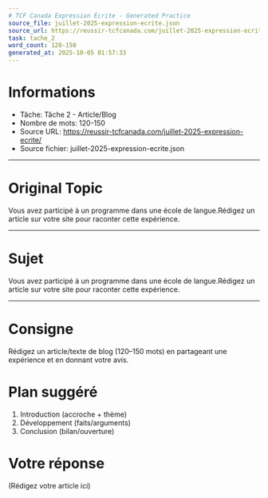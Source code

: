 ```yaml
---
# TCF Canada Expression Écrite - Generated Practice
source_file: juillet-2025-expression-ecrite.json
source_url: https://reussir-tcfcanada.com/juillet-2025-expression-ecrite/
task: tache_2
word_count: 120-150
generated_at: 2025-10-05 01:57:33
---
```


# Informations
- Tâche: Tâche 2 - Article/Blog
- Nombre de mots: 120-150
- Source URL: https://reussir-tcfcanada.com/juillet-2025-expression-ecrite/
- Source fichier: juillet-2025-expression-ecrite.json

---

# Original Topic
Vous avez participé à un programme dans une école de langue.Rédigez un article sur votre site pour raconter cette expérience.

---

# Sujet
Vous avez participé à un programme dans une école de langue.Rédigez un article sur votre site pour raconter cette expérience.

---
# Consigne
Rédigez un article/texte de blog (120–150 mots) en partageant une expérience et en donnant votre avis.

# Plan suggéré
1. Introduction (accroche + thème)
2. Développement (faits/arguments)
3. Conclusion (bilan/ouverture)

# Votre réponse
(Rédigez votre article ici)
